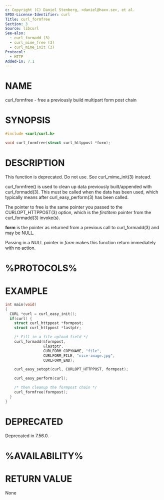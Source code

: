 ```yaml
---
c: Copyright (C) Daniel Stenberg, <daniel@haxx.se>, et al.
SPDX-License-Identifier: curl
Title: curl_formfree
Section: 3
Source: libcurl
See-also:
  - curl_formadd (3)
  - curl_mime_free (3)
  - curl_mime_init (3)
Protocol:
  - HTTP
Added-in: 7.1
---
```


# NAME

curl_formfree - free a previously build multipart form post chain

# SYNOPSIS

~~~c
#include <curl/curl.h>

void curl_formfree(struct curl_httppost *form);
~~~

# DESCRIPTION

This function is deprecated. Do not use. See curl_mime_init(3) instead.

curl_formfree() is used to clean up data previously built/appended with
curl_formadd(3). This must be called when the data has been used, which
typically means after curl_easy_perform(3) has been called.

The pointer to free is the same pointer you passed to the
CURLOPT_HTTPPOST(3) option, which is the *firstitem* pointer from
the curl_formadd(3) invoke(s).

**form** is the pointer as returned from a previous call to
curl_formadd(3) and may be NULL.

Passing in a NULL pointer in *form* makes this function return immediately
with no action.

# %PROTOCOLS%

# EXAMPLE

~~~c
int main(void)
{
  CURL *curl = curl_easy_init();
  if(curl) {
    struct curl_httppost *formpost;
    struct curl_httppost *lastptr;

    /* Fill in a file upload field */
    curl_formadd(&formpost,
                 &lastptr,
                 CURLFORM_COPYNAME, "file",
                 CURLFORM_FILE, "nice-image.jpg",
                 CURLFORM_END);

    curl_easy_setopt(curl, CURLOPT_HTTPPOST, formpost);

    curl_easy_perform(curl);

    /* then cleanup the formpost chain */
    curl_formfree(formpost);
  }
}
~~~

# DEPRECATED

Deprecated in 7.56.0.

# %AVAILABILITY%

# RETURN VALUE

None
